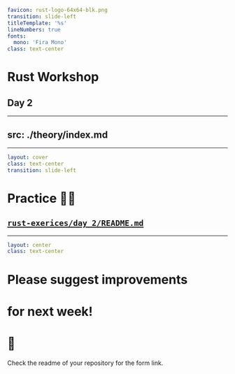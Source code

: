 ```yaml
favicon: rust-logo-64x64-blk.png
transition: slide-left
titleTemplate: '%s'
lineNumbers: true
fonts:
  mono: 'Fira Mono'
class: text-center
```

# Rust Workshop

## Day 2

---
src: ./theory/index.md
---

---

```yaml
layout: cover
class: text-center
transition: slide-left
```

# Practice 🧑‍💻

## [`rust-exerices/day_2/README.md`](https://github.com/senekor/rust-exerices/blob/main/day_2/README.md#day-2)

<Nr />

---

```yaml
layout: center
class: text-center
```

# Please suggest improvements
# for next week!
# 🦀

Check the readme of your repository for the form link.
